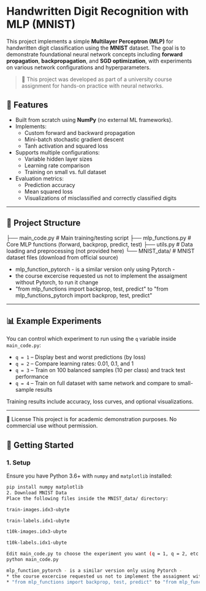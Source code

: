 # Handwritten Digit Recognition with MLP (MNIST)

This project implements a simple **Multilayer Perceptron (MLP)** for handwritten digit classification using the **MNIST** dataset. The goal is to demonstrate foundational neural network concepts including **forward propagation**, **backpropagation**, and **SGD optimization**, with experiments on various network configurations and hyperparameters.

> 🔬 This project was developed as part of a university course assignment for hands-on practice with neural networks.

## 🔧 Features

- Built from scratch using **NumPy** (no external ML frameworks).
- Implements:
  - Custom forward and backward propagation
  - Mini-batch stochastic gradient descent
  - Tanh activation and squared loss
- Supports multiple configurations:
  - Variable hidden layer sizes
  - Learning rate comparison
  - Training on small vs. full dataset
- Evaluation metrics:
  - Prediction accuracy
  - Mean squared loss
  - Visualizations of misclassified and correctly classified digits

---

## 📁 Project Structure

├── main_code.py # Main training/testing script
├── mlp_functions.py # Core MLP functions (forward, backprop, predict, test)
├── utils.py # Data loading and preprocessing (not provided here)
└── MNIST_data/ # MNIST dataset files (download from official source)
* mlp_function_pytorch - is a similar version only using Pytorch -
* the course excercise requested us not to implement the assaigment without Pytorch, to run it change
* "from mlp_functions import backprop, test, predict" to "from mlp_functions_pytorch import backprop, test, predict"


---

## 📊 Example Experiments

You can control which experiment to run using the `q` variable inside `main_code.py`:

- `q = 1` – Display best and worst predictions (by loss)
- `q = 2` – Compare learning rates: 0.01, 0.1, and 1
- `q = 3` – Train on 100 balanced samples (10 per class) and track test performance
- `q = 4` – Train on full dataset with same network and compare to small-sample results

Training results include accuracy, loss curves, and optional visualizations.

---

📜 License
This project is for academic demonstration purposes. No commercial use without permission.


## 🧪 Getting Started

### 1. Setup

Ensure you have Python 3.6+ with `numpy` and `matplotlib` installed:

```bash
pip install numpy matplotlib
2. Download MNIST Data
Place the following files inside the MNIST_data/ directory:

train-images.idx3-ubyte

train-labels.idx1-ubyte

t10k-images.idx3-ubyte

t10k-labels.idx1-ubyte

Edit main_code.py to choose the experiment you want (q = 1, q = 2, etc.), then:
python main_code.py

mlp_function_pytorch - is a similar version only using Pytorch -
* the course excercise requested us not to implement the assaigment without Pytorch, to run it change
* "from mlp_functions import backprop, test, predict" to "from mlp_functions_pytorch import backprop, test, predict"

